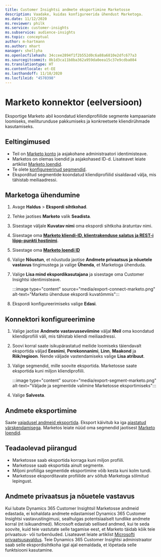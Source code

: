 ```yaml
---
title: Customer Insightsi andmete eksportimine Marketosse
description: Vaadake, kuidas konfigureerida ühendust Marketoga.
ms.date: 11/12/2020
ms.reviewer: philk
ms.service: customer-insights
ms.subservice: audience-insights
ms.topic: conceptual
author: m-hartmann
ms.author: mhart
manager: shellyha
ms.openlocfilehash: 34ccee2894f1f2b552d0c6a88a6810e2dfc677a3
ms.sourcegitcommit: 0b1d3ca11b8ba362a959da0eea15c37e9cdba084
ms.translationtype: HT
ms.contentlocale: et-EE
ms.lasthandoff: 11/18/2020
ms.locfileid: "4570398"
---
```

# <a name="connector-for-marketo-preview"></a>Marketo konnektor (eelversioon)

Eksportige Marketo abil koondatud kliendiprofiilide segmente kampaaniate loomiseks, meiliturunduse pakkumiseks ja konkreetsete kliendirühmade kasutamiseks.

## <a name="prerequisites"></a>Eeltingimused

-   Teil on [Marketo konto](https://login.marketo.com/) ja asjakohane administraatori identimisteave.
-   Marketos on olemas loendid ja asjakohased ID-d. Lisateavet leiate artiklist [Marketo loendid](https://docs.marketo.com/display/public/DOCS/Understanding+Static+Lists).
-   Te olete [konfigureerinud segmendid](segments.md).
-   Eksporditud segmentide koondatud kliendiprofiilid sisaldavad välja, mis tähistab meiliaadressi.

## <a name="connect-to-marketo"></a>Marketoga ühendumine

1. Avage **Haldus** > **Ekspordi sihtkohad**.

1. Tehke jaotises **Marketo** valik **Seadista**.

1. Sisestage väljale **Kuvatav nimi** oma ekspordi sihtkoha äratuntav nimi.

1. Sisestage oma **[Marketo kliendi-ID, klientrakenduse salatus ja REST-i lõpp-punkti hostinimi](https://developers.marketo.com/rest-api/authentication/)**.

1. Sisestage oma **[Marketo loendi ID](https://docs.marketo.com/display/public/DOCS/Understanding+Static+Lists)** 

1. Valige **Nõustun**, et nõustuda jaotise **Andmete privaatsus ja nõuetele vastavus** tingimustega ja valige **Ühenda**, et Marketoga ühenduda.

1. Valige **Lisa mind ekspordikasutajana** ja sisestage oma Customer Insightsi identimisteave.

   :::image type="content" source="media/export-connect-marketo.png" alt-text="Marketo ühenduse ekspordi kuvatõmmis":::

1. Ekspordi konfigureerimiseks valige **Edasi**.

## <a name="configure-the-connector"></a>Konnektori konfigureerimine

1. Valige jaotise **Andmete vastavusseviimine** väljal **Meil** oma koondatud kliendiprofiili väli, mis tähistab kliendi meiliaadressi. 

1. Soovi korral saate isikupärastatud meilide loomiseks täiendavalt eksportida väljad **Eesnimi**, **Perekonnanimi**, **Linn**, **Maakond** ja **Riik/regioon**. Nende väljade vastendamiseks valige **Lisa atribuut**.

1. Valige segmendid, mille soovite eksportida. Marketosse saate eksportida kuni miljon kliendiprofiili.

   :::image type="content" source="media/export-segment-marketo.png" alt-text="Väljade ja segmentide valimine Marketosse eksportimiseks":::

1. Valige **Salvesta**.

## <a name="export-the-data"></a>Andmete eksportimine

Saate [vajadusel andmeid eksportida](export-destinations.md). Eksport käivitub ka iga [ajastatud värskendamisega](system.md#schedule-tab). Marketos leiate nüüd oma segmendid jaotisest [Marketo loendid](ttps://docs.marketo.com/display/public/DOCS/Understanding+Static+Lists).

## <a name="known-limitations"></a>Teadaolevad piirangud

- Marketosse saab eksportida korraga kuni miljon profiili.
- Marketosse saab eksportida ainult segmente.
- Miljoni profiiliga segmentide eksportimine võib kesta kuni kolm tundi. 
- Marketosse eksporditavate profiilide arv sõltub Marketoga sõlmitud lepingust.

## <a name="data-privacy-and-compliance"></a>Andmete privaatsus ja nõuetele vastavus

Kui lubate Dynamics 365 Customer Insightsil Marketosse andmeid edastada, ei kohaldata andmete edastamisel Dynamics 365 Customer Insightsi vastavustingimusi, sealhulgas potentsiaalselt tundlike andmete korral (nt isikuandmed). Microsoft edastab sellised andmed, kui te seda soovite, kuid teie vastutate selle tagamise eest, et Marketo täidab kõik teie privaatsus- või turbenõuded. Lisateavet leiate artiklist [Microsofti privaatsusavaldus](https://go.microsoft.com/fwlink/?linkid=396732).
Teie Dynamics 365 Customer Insightsi administraator saab selle ekspordisihtkoha igal ajal eemaldada, et lõpetada selle funktsiooni kasutamine.
